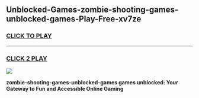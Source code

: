 
## Unblocked-Games-zombie-shooting-games-unblocked-games-Play-Free-xv7ze
<h3>
<a href="https://premium76.site?title=zombie-shooting-games-unblocked-games&ref=18A">CLICK TO PLAY</a></h3>
<hr>

<h3>
<a href="https://premium76.site?title=zombie-shooting-games-unblocked-games&ref=18A">CLICK 2 PLAY</a>
  
</h3>

<a href="https://premium76.site?title=zombie-shooting-games-unblocked-games&ref=18A"><img src="https://clearcache.store/games.png"></a>


**zombie-shooting-games-unblocked-games games unblocked: Your Gateway to Fun and Accessible Online Gaming**
